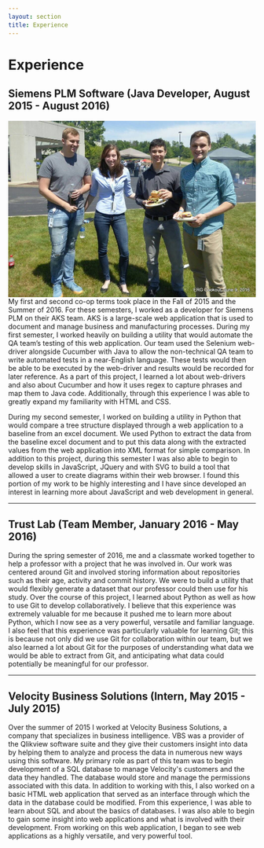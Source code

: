 ```yaml
---
layout: section
title: Experience
---
```


# Experience

## Siemens PLM Software (Java Developer, August 2015 - August 2016)

<img class="no-mobile med-img" src="web-dist/images/Siemens_picnic_pic.jpg" align="right"/>


My first and second co-op terms took place in the Fall of 2015 and the Summer of 2016. 
For these semesters, I worked as a developer for Siemens PLM on their AKS team. AKS is a 
large-scale web application that is used to document and manage business and manufacturing 
processes. During my first semester, I worked heavily on building a utility that would automate 
the QA team’s testing of this web application. Our team used the Selenium web-driver alongside 
Cucumber with Java to allow the non-technical QA team to write automated tests in a near-English 
language. These tests would then be able to be executed by the web-driver and results would be 
recorded for later reference. As a part of this project, I learned a lot about web-drivers and 
also about Cucumber and how it uses regex to capture phrases and map them to Java code. Additionally, 
through this experience I was able to greatly expand my familiarity with HTML and CSS.

During my second semester, I worked on building a utility in Python that would compare a tree 
structure displayed through a web application to a baseline from an excel document. We used Python 
to extract the data from the baseline excel document and to put this data along with the extracted 
values from the web application into XML format for simple comparison. In addition to this project, 
during this semester I was also able to begin to develop skills in JavaScript, JQuery and with SVG 
to build a tool that allowed a user to create diagrams within their web browser. I found this portion 
of my work to be highly interesting and I have since developed an interest in learning more about 
JavaScript and web development in general.


---


## Trust Lab (Team Member, January 2016 - May 2016)
During the spring semester of 2016, me and a classmate worked together to help a professor with a 
project that he was involved in. Our work was centered around Git and involved storing information 
about repositories such as their age, activity and commit history. We were to build a utility that 
would flexibly generate a dataset that our professor could then use for his study. Over the course 
of this project, I learned about Python as well as how to use Git to develop collaboratively. I 
believe that this experience was extremely valuable for me because it pushed me to learn more about 
Python, which I now see as a very powerful, versatile and familiar language. I also feel that this 
experience was particularly valuable for learning Git; this is because not only did we use Git for 
collaboration within our team, but we also learned a lot about Git for the purposes of understanding 
what data we would be able to extract from Git, and anticipating what data could potentially be 
meaningful for our professor.
 
--- 


## Velocity Business Solutions (Intern, May 2015 - July 2015)

<!--img class="no-mobile med-img" src="web-dist/images/VBS_pic.JPG" align="center"/-->


Over the summer of 2015 I worked at Velocity Business Solutions, a company that specializes in 
business intelligence. VBS was a provider of the Qlikview software suite and they give their customers 
insight into data by helping them to analyze and process the data in numerous new ways using this 
software. My primary role as part of this team was to begin development of a SQL database to manage 
Velocity's customers and the data they handled. The database would store and manage the permissions 
associated with this data. In addition to working with this, I also worked on a basic HTML web 
application that served as an interface through which the data in the database could be modified. 
From this experience, I was able to learn about SQL and about the basics of databases. I was also 
able to begin to gain some insight into web applications and what is involved with their development. 
From working on this web application, I began to see web applications as a highly versatile, and very 
powerful tool.
